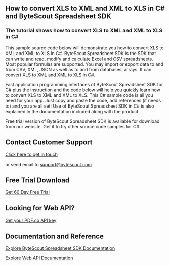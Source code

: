 ## How to convert XLS to XML and XML to XLS in C# and ByteScout Spreadsheet SDK

### The tutorial shows how to convert XLS to XML and XML to XLS in C#

This sample source code below will demonstrate you how to convert XLS to XML and XML to XLS in C#. ByteScout Spreadsheet SDK is the SDK that can write and read, modify and calculate Excel and CSV spreadsheets. Most popular formulas are supported. You may import or export data to and from CSV, XML, JSON as well as to and from databases, arrays. It can convert XLS to XML and XML to XLS in C#.

Fast application programming interfaces of ByteScout Spreadsheet SDK for C# plus the instruction and the code below will help you quickly learn how to convert XLS to XML and XML to XLS. This C# sample code is all you need for your app. Just copy and paste the code, add references (if needs to) and you are all set! Use of ByteScout Spreadsheet SDK in C# is also explained in the documentation included along with the product.

Free trial version of ByteScout Spreadsheet SDK is available for download from our website. Get it to try other source code samples for C#.

## Contact Customer Support

[Click here to get in touch](https://bytescout.zendesk.com/hc/en-us/requests/new?subject=ByteScout%20Spreadsheet%20SDK%20Question)

or send email to [support@bytescout.com](mailto:support@bytescout.com?subject=ByteScout%20Spreadsheet%20SDK%20Question) 

## Free Trial Download

[Get 60 Day Free Trial](https://bytescout.com/download/web-installer?utm_source=github-readme)

## Looking for Web API? 

[Get your PDF.co API key](https://pdf.co/documentation/api?utm_source=github-readme)

## Documentation and Reference

[Explore ByteScout Spreadsheet SDK Documentation](https://bytescout.com/documentation/index.html?utm_source=github-readme)

[Explore Web API Documentation](https://pdf.co/documentation/api?utm_source=github-readme)